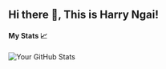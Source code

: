 ## Hi there 👋, This is Harry Ngai!

#### My Stats 📈
![Your GitHub Stats](https://github-readme-stats.vercel.app/api?username=harryngai2&show_icons=true&theme=tokyonight)

